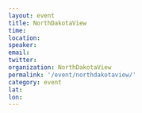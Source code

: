 ```yaml
---
layout: event
title: NorthDakotaView
time: 
location: 
speaker: 
email: 
twitter: 
organization: NorthDakotaView
permalink: '/event/northdakotaview/'
category: event
lat: 
lon: 
---
```


